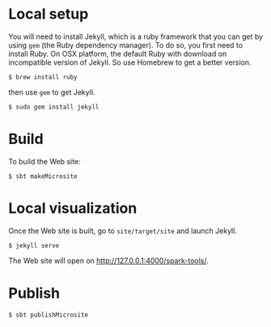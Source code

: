
# Local setup

You will need to install Jekyll, which is a ruby framework that you can
get by using `gem` (the Ruby dependency manager).
To do so, you first need to install Ruby.
On OSX platform, the default Ruby with download on incompatible version
of Jekyll. So use Homebrew to get a better version.

    $ brew install ruby

then use `gem` to get Jekyll.

    $ sudo gem install jekyll

# Build

To build the Web site:

    $ sbt makeMicrosite

# Local visualization

Once the Web site is built, go to `site/target/site` and launch Jekyll.

    $ jekyll serve

The Web site will open on http://127.0.0.1:4000/spark-tools/.

# Publish

    $ sbt publishMicrosite
